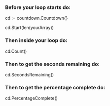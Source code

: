 ### Before your loop starts do:

  cd := countdown.Countdown{}
  
  cd.Start(len(yourArray))

### Then inside your loop do:

  cd.Count()

### Then to get the seconds remaining do:

  cd.SecondsRemaining()

### Then to get the percentage complete do:

  cd.PercentageComplete()